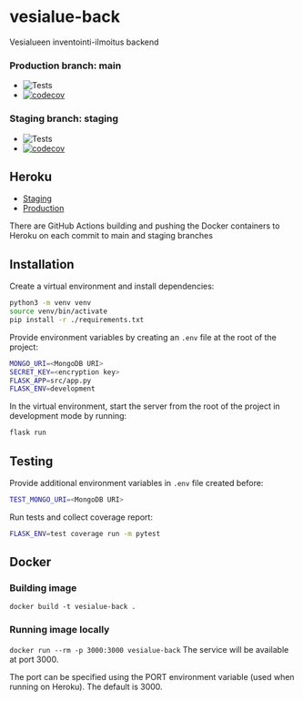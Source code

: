# vesialue-back

Vesialueen inventointi-ilmoitus backend

### Production branch: main
- ![Tests](https://github.com/ohtuprojekti-2022/vesialue-back/actions/workflows/heroku-prod.yml/badge.svg?branch=main)
- [![codecov](https://codecov.io/gh/ohtuprojekti-2022/vesialue-back/branch/main/graph/badge.svg?token=VF8NXG8KIG)](https://codecov.io/gh/ohtuprojekti-2022/vesialue-back)

### Staging branch: staging
- ![Tests](https://github.com/ohtuprojekti-2022/vesialue-back/actions/workflows/heroku-staging.yml/badge.svg?branch=staging)
- [![codecov](https://codecov.io/gh/ohtuprojekti-2022/vesialue-back/branch/staging/graph/badge.svg?token=VF8NXG8KIG)](https://codecov.io/gh/ohtuprojekti-2022/vesialue-back)


## Heroku
- [Staging](https://vesialue-back-staging.herokuapp.com)
- [Production](https://vesialue-back.herokuapp.com)

There are GitHub Actions building and pushing the Docker containers to Heroku on each commit to main and staging branches

## Installation
Create a virtual environment and install dependencies:
```bash
python3 -m venv venv
source venv/bin/activate
pip install -r ./requirements.txt
```

Provide environment variables by creating an `.env` file at the root of the project:
```bash
MONGO_URI=<MongoDB URI>
SECRET_KEY=<encryption key>
FLASK_APP=src/app.py
FLASK_ENV=development
```

In the virtual environment, start the server from the root of the project in development mode by running:
```bash
flask run
```

## Testing

Provide additional environment variables in `.env` file created before:
```bash
TEST_MONGO_URI=<MongoDB URI>
```

Run tests and collect coverage report:
```bash
FLASK_ENV=test coverage run -m pytest
```

## Docker
### Building image
```docker build -t vesialue-back .```

### Running image locally
```docker run --rm -p 3000:3000 vesialue-back```
The service will be available at port 3000.

The port can be specified using the PORT environment variable
(used when running on Heroku). The default is 3000.

